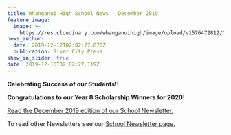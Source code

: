 ```yaml
---
title: Whanganui High School News - December 2019
feature_image:
  image: >-
    https://res.cloudinary.com/whanganuihigh/image/upload/v1576472812/News/DECEMBER_2019_rivercity_press_web.jpg
news_author:
  date: 2019-12-12T02:02:27.070Z
  publication: River City Press
show_in_slider: true
date: 2019-12-16T02:02:27.119Z
---
```

**Celebrating Success of our Students!!**

**Congratulations to our Year 8 Scholarship Winners for 2020!**

[Read the December 2019 edition of our School Newsletter.](https://res.cloudinary.com/whanganuihigh/image/upload/v1584056870/newsletters/DECEMBER_2019_rivercity_press_web.pdf)

To read other Newsletters see our [School Newsletter page.](https://www.whanganuihigh.school.nz/news-and-events/school-newsletters/)